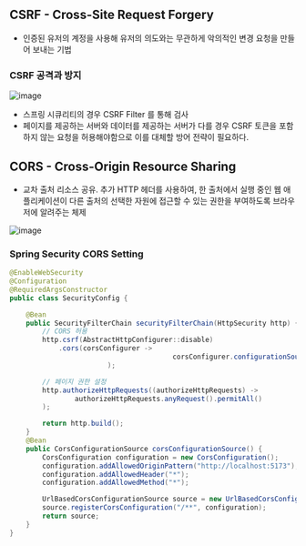 ## CSRF - Cross-Site Request Forgery

- 인증된 유저의 계정을 사용해 유저의 의도와는 무관하게 악의적인 변경 요청을 만들어 보내는 기법

### CSRF 공격과 방지

![image](https://github.com/MisterRuby/spa-restapi-cors/assets/93859705/76da9a32-861b-48a3-937e-40bf8d7f7d68)

- 스프링 시큐리티의 경우 CSRF Filter 를 통해 검사
- 페이지를 제공하는 서버와 데이터를 제공하는 서버가 다를 경우 CSRF 토큰을 포함하지 않는 요청을 허용해야함으로 이를 대체할 방어 전략이 필요하다.

## CORS - Cross-Origin Resource Sharing

- 교차 출처 리소스 공유. 추가 HTTP 헤더를 사용하여, 한 출처에서 실행 중인 웹 애플리케이션이 다른 출처의 선택한 자원에 접근할 수 있는 권한을 부여하도록 브라우저에 알려주는 체제

![image](https://github.com/MisterRuby/spa-restapi-cors/assets/93859705/a45e1f88-a850-4eed-a0ba-53c380b664c1)  




### Spring Security CORS Setting

```java
@EnableWebSecurity
@Configuration
@RequiredArgsConstructor
public class SecurityConfig {

    @Bean
    public SecurityFilterChain securityFilterChain(HttpSecurity http) {
        // CORS 허용
        http.csrf(AbstractHttpConfigurer::disable)
            .cors(corsConfigurer -> 
										corsConfigurer.configurationSource(corsConfigurationSource())
						);

        // 페이지 권한 설정
        http.authorizeHttpRequests((authorizeHttpRequests) ->
                authorizeHttpRequests.anyRequest().permitAll()
        );

        return http.build();
    }
    @Bean
    public CorsConfigurationSource corsConfigurationSource() {
        CorsConfiguration configuration = new CorsConfiguration();
        configuration.addAllowedOriginPattern("http://localhost:5173");
        configuration.addAllowedHeader("*");
        configuration.addAllowedMethod("*");

        UrlBasedCorsConfigurationSource source = new UrlBasedCorsConfigurationSource();
        source.registerCorsConfiguration("/**", configuration);
        return source;
    }
}
```
